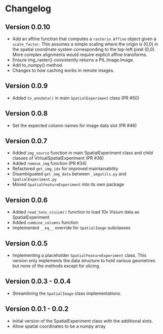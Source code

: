 # Changelog

## Version 0.0.10

- Add an affine function that computes a `rasterio.Affine` object given a `scale_factor`. This assumes a simple scaling where the origin is (0,0) in the spatial coordinate system corresponding to the top-left pixel (0,0). More complex alignments would require explicit affine transforms.
- Ensure img_raster() consistently returns a PIL.Image.Image.
- Add to_numpy() method.
- Changes to how caching works in remote images.


## Version 0.0.9
- Added `to_anndata()` in main `SpatialExperiment` class (PR #50)

## Version 0.0.8
- Set the expected column names for image data slot (PR #46)

## Version 0.0.7
- Added `img_source` function in main SpatialExperiment class and child classes of VirtualSpatialExperiment (PR #36)
- Added `remove_img` function (PR #34)
- Refactored `get_img_idx` for improved maintainability
- Disambiguated `get_img_data` between `_imgutils.py` and `SpatialExperiment.py`
- Moved `SpatialFeatureExperiment` into its own package

## Version 0.0.6
- Added `read_tenx_visium()` function to load 10x Visium data as SpatialExperiment
- Added `combine_columns` function
- Implemented `__eq__` override for `SpatialImage` subclasses

## Version 0.0.5

- Implementing a placeholder `SpatialFeatureExperiment` class. This version only implements the data structure to hold various geometries but none of the methods except for slicing.

## Version 0.0.3 - 0.0.4

- Streamlining the `SpatialImage` class implementations.

## Version 0.0.1 - 0.0.2

- Initial version of the SpatialExperiment class with the additional slots.
- Allow spatial coordinates to be a numpy array
